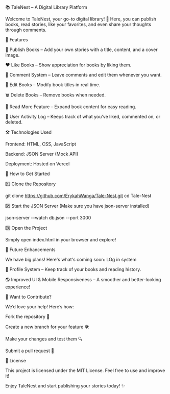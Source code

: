 📚 TaleNest – A Digital Library Platform

Welcome to TaleNest, your go-to digital library! 📖 Here, you can publish books, read stories, like your favorites, and even share your thoughts through comments. 

🌟 Features

📖 Publish Books – Add your own stories with a title, content, and a cover image.

❤️ Like Books – Show appreciation for books by liking them.

💬 Comment System – Leave comments and edit them whenever you want.

📝 Edit Books – Modify book titles in real time.

🗑️ Delete Books – Remove books when needed.

📜 Read More Feature – Expand book content for easy reading.

📜 User Activity Log – Keeps track of what you've liked, commented on, or deleted.

🛠️ Technologies Used

Frontend: HTML, CSS, JavaScript

Backend: JSON Server (Mock API)

Deployment: Hosted on Vercel

🚀 How to Get Started

1️⃣ Clone the Repository

git clone https://github.com/ErykahWanga/Tale-Nest.git
cd Tale-Nest

2️⃣ Start the JSON Server (Make sure you have json-server installed)

json-server --watch db.json --port 3000

3️⃣ Open the Project

Simply open index.html in your browser and explore!

🔮 Future Enhancements

We have big plans! Here's what's coming soon:
 LOg in system
 

📑 Profile System – Keep track of your books and reading history.

🌎 Improved UI & Mobile Responsiveness – A smoother and better-looking experience!

🤝 Want to Contribute?

We’d love your help! Here’s how:

Fork the repository 📌

Create a new branch for your feature 🛠️

Make your changes and test them 🔍

Submit a pull request 🚀

📜 License

This project is licensed under the MIT License. Feel free to use and improve it!

Enjoy TaleNest and start publishing your stories today! ✨

